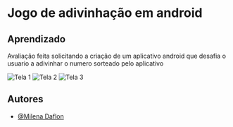 # Jogo de adivinhação em android

## Aprendizado

Avaliação feita solicitando a criação de um aplicativo android que desafia o usuario a adivinhar o numero sorteado pelo aplicativo

![Tela 1](https://i.imgur.com/yfxqQIs.pngs)
![Tela 2](https://i.imgur.com/h934qYC.png)
![Tela 3](https://i.imgur.com/xC636AI.png)

## Autores

- [@Milena Daflon](https://github.com/foxwire96)
